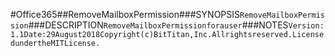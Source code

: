 #Office365##RemoveMailboxPermission###SYNOPSIS```RemoveMailboxPermission```###DESCRIPTION```RemoveMailboxPermissionforauser```###NOTES```Version:1.1Date:29August2018Copyright(c)BitTitan,Inc.Allrightsreserved.LicensedundertheMITLicense.```
